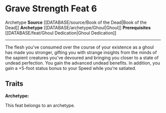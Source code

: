 ﻿---
feat: Grave Strength
id: '3508'
level: '6'
name: Grave Strength
prerequisite: '[[DATABASE/feat/Ghoul Dedication|Ghoul Dedication]]'
rarity: Common
source: '[[DATABASE/source/Book of the Dead|Book of the Dead]]'
trait:
- '[[DATABASE/trait/Archetype|Archetype]]'
type: Feat

---
# Grave Strength <span class="item-type">Feat 6</span>

<span class="item-trait">Archetype</span>
**Source** [[DATABASE/source/Book of the Dead|Book of the Dead]]
**Archetype** [[DATABASE/archetype/Ghoul|Ghoul]]
**Prerequisites** [[DATABASE/feat/Ghoul Dedication|Ghoul Dedication]]

---
The flesh you've consumed over the course of your existence as a ghoul has made you stronger, gifting you with strange insights from the minds of the sapient creatures you've devoured and bringing you closer to a state of undead perfection. You gain the advanced undead benefits. In addition, you gain a +5-foot status bonus to your Speed while you're satiated.

## Traits

**Archetype:**

This feat belongs to an archetype.